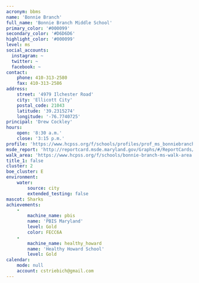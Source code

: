 ```yaml
---
acronym: bbms
name: 'Bonnie Branch'
full_name: 'Bonnie Branch Middle School'
primary_color: '#000099'
secondary_color: '#D6D6D6'
highlight_color: '#000099'
level: ms
social_accounts:
  instagram: ~
  twitter: ~
  facebook: ~
contact:
    phone: 410-313-2580
    fax: 410-313-2586
address:
    street: '4979 Ilchester Road'
    city: 'Ellicott City'
    postal_code: 21043
    latitude: '39.2315274'
    longitude: '-76.7740725'
principal: 'Drew Cockley'
hours:
    open: '8:30 a.m.'
    close: '3:15 p.m.'
profile: 'https://www.hcpss.org/f/schools/profiles/prof_ms_bonniebranch.pdf'
msde_report: 'http://reportcard.msde.maryland.gov/Graphs/#/ReportCards/ReportCardSchool/1//1/13/0108/'
walk_area: 'https://www.hcpss.org/f/schools/bonnie-branch-ms-walk-area.pdf'
title_1: false
cluster: 2
boe_cluster: E
environment:
    water:
        source: city
        extended_testing: false
mascot: Sharks
achievements:
    -
        machine_name: pbis
        name: 'PBIS Maryland'
        level: Gold
        color: FECC6A
    -
        machine_name: healthy_howard
        name: 'Healthy Howard School'
        level: Gold
calendar:
    mode: null
    account: cstriebich@gmail.com
---
```

